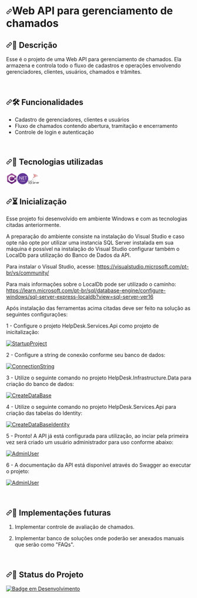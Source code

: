 <h1 tabindex="-1" dir="auto"><a id="user-content-api-rest-para-avaliação-de-restaurantes" class="anchor" aria-hidden="true" href="#api-rest-para-avaliação-de-restaurantes"><svg class="octicon octicon-link" viewBox="0 0 16 16" version="1.1" width="16" height="16" aria-hidden="true"><path d="m7.775 3.275 1.25-1.25a3.5 3.5 0 1 1 4.95 4.95l-2.5 2.5a3.5 3.5 0 0 1-4.95 0 .751.751 0 0 1 .018-1.042.751.751 0 0 1 1.042-.018 1.998 1.998 0 0 0 2.83 0l2.5-2.5a2.002 2.002 0 0 0-2.83-2.83l-1.25 1.25a.751.751 0 0 1-1.042-.018.751.751 0 0 1-.018-1.042Zm-4.69 9.64a1.998 1.998 0 0 0 2.83 0l1.25-1.25a.751.751 0 0 1 1.042.018.751.751 0 0 1 .018 1.042l-1.25 1.25a3.5 3.5 0 1 1-4.95-4.95l2.5-2.5a3.5 3.5 0 0 1 4.95 0 .751.751 0 0 1-.018 1.042.751.751 0 0 1-1.042.018 1.998 1.998 0 0 0-2.83 0l-2.5 2.5a1.998 1.998 0 0 0 0 2.83Z"></path></svg></a>Web API para gerenciamento de chamados</h1>
<h2 tabindex="-1" dir="auto"><a id="user-content---descrição" class="anchor" aria-hidden="true" href="#--descrição"><svg class="octicon octicon-link" viewBox="0 0 16 16" version="1.1" width="16" height="16" aria-hidden="true"><path d="m7.775 3.275 1.25-1.25a3.5 3.5 0 1 1 4.95 4.95l-2.5 2.5a3.5 3.5 0 0 1-4.95 0 .751.751 0 0 1 .018-1.042.751.751 0 0 1 1.042-.018 1.998 1.998 0 0 0 2.83 0l2.5-2.5a2.002 2.002 0 0 0-2.83-2.83l-1.25 1.25a.751.751 0 0 1-1.042-.018.751.751 0 0 1-.018-1.042Zm-4.69 9.64a1.998 1.998 0 0 0 2.83 0l1.25-1.25a.751.751 0 0 1 1.042.018.751.751 0 0 1 .018 1.042l-1.25 1.25a3.5 3.5 0 1 1-4.95-4.95l2.5-2.5a3.5 3.5 0 0 1 4.95 0 .751.751 0 0 1-.018 1.042.751.751 0 0 1-1.042.018 1.998 1.998 0 0 0-2.83 0l-2.5 2.5a1.998 1.998 0 0 0 0 2.83Z"></path></svg></a><g-emoji class="g-emoji" alias="book" fallback-src="https://github.githubassets.com/images/icons/emoji/unicode/1f4d6.png">📖</g-emoji>  Descrição</h2>
<p dir="auto">Esse é o projeto de uma Web API para gerenciamento de chamados. Ela armazena e controla todo o fluxo de cadastros e operações envolvendo gerenciadores, clientes, usuários, chamados e trâmites.</p>
<br>
<h2 tabindex="-1" dir="auto"><a id="user-content-️-funcionalidades" class="anchor" aria-hidden="true" href="#️-funcionalidades"><svg class="octicon octicon-link" viewBox="0 0 16 16" version="1.1" width="16" height="16" aria-hidden="true"><path d="m7.775 3.275 1.25-1.25a3.5 3.5 0 1 1 4.95 4.95l-2.5 2.5a3.5 3.5 0 0 1-4.95 0 .751.751 0 0 1 .018-1.042.751.751 0 0 1 1.042-.018 1.998 1.998 0 0 0 2.83 0l2.5-2.5a2.002 2.002 0 0 0-2.83-2.83l-1.25 1.25a.751.751 0 0 1-1.042-.018.751.751 0 0 1-.018-1.042Zm-4.69 9.64a1.998 1.998 0 0 0 2.83 0l1.25-1.25a.751.751 0 0 1 1.042.018.751.751 0 0 1 .018 1.042l-1.25 1.25a3.5 3.5 0 1 1-4.95-4.95l2.5-2.5a3.5 3.5 0 0 1 4.95 0 .751.751 0 0 1-.018 1.042.751.751 0 0 1-1.042.018 1.998 1.998 0 0 0-2.83 0l-2.5 2.5a1.998 1.998 0 0 0 0 2.83Z"></path></svg></a><g-emoji class="g-emoji" alias="hammer_and_wrench" fallback-src="https://github.githubassets.com/images/icons/emoji/unicode/1f6e0.png">🛠️</g-emoji> Funcionalidades</h2>
<ul dir="auto">
<li>Cadastro de gerenciadores, clientes e usuários</li>
<li>Fluxo de chamados contendo abertura, tramitação e encerramento</li>
<li>Controle de login e autenticação</li>
</ul>
<br>
<h2 tabindex="-1" dir="auto"><a id="user-content--tecnologias-utilizadas" class="anchor" aria-hidden="true" href="#-tecnologias-utilizadas"><svg class="octicon octicon-link" viewBox="0 0 16 16" version="1.1" width="16" height="16" aria-hidden="true"><path d="m7.775 3.275 1.25-1.25a3.5 3.5 0 1 1 4.95 4.95l-2.5 2.5a3.5 3.5 0 0 1-4.95 0 .751.751 0 0 1 .018-1.042.751.751 0 0 1 1.042-.018 1.998 1.998 0 0 0 2.83 0l2.5-2.5a2.002 2.002 0 0 0-2.83-2.83l-1.25 1.25a.751.751 0 0 1-1.042-.018.751.751 0 0 1-.018-1.042Zm-4.69 9.64a1.998 1.998 0 0 0 2.83 0l1.25-1.25a.751.751 0 0 1 1.042.018.751.751 0 0 1 .018 1.042l-1.25 1.25a3.5 3.5 0 1 1-4.95-4.95l2.5-2.5a3.5 3.5 0 0 1 4.95 0 .751.751 0 0 1-.018 1.042.751.751 0 0 1-1.042.018 1.998 1.998 0 0 0-2.83 0l-2.5 2.5a1.998 1.998 0 0 0 0 2.83Z"></path></svg></a><g-emoji class="g-emoji" alias="satellite" fallback-src="https://github.githubassets.com/images/icons/emoji/unicode/1f4e1.png">📡</g-emoji> Tecnologias utilizadas</h2>
<div align="center" dir="auto"> 
<a target="_blank" rel="noopener noreferrer nofollow" href="https://raw.githubusercontent.com/devicons/devicon/master/icons/csharp/csharp-original.svg"><img align="left" alt="CSharp" height="30" width="30" src="https://raw.githubusercontent.com/devicons/devicon/master/icons/csharp/csharp-original.svg" style="max-width: 100%;"></a>
<a target="_blank" rel="noopener noreferrer nofollow" href="https://raw.githubusercontent.com/devicons/devicon/master/icons/dotnetcore/dotnetcore-original.svg"><img align="left" alt="DotNetCore" height="30" width="30" src="https://raw.githubusercontent.com/devicons/devicon/master/icons/dotnetcore/dotnetcore-original.svg" style="max-width: 100%;"></a>
<a target="_blank" rel="noopener noreferrer" href="https://raw.githubusercontent.com/the-it-weirdo/the-it-weirdo/f170216de5e29e0389981a25bb3e2eece2cba475/assets/sqlserver.svg"><img align="left" alt="SqlServer" height="30" width="30" src="https://raw.githubusercontent.com/the-it-weirdo/the-it-weirdo/f170216de5e29e0389981a25bb3e2eece2cba475/assets/sqlserver.svg" style="max-width: 100%;"></a>
</div>
<br><br>
<h2 tabindex="-1" dir="auto"><a id="user-content--inicialização" class="anchor" aria-hidden="true" href="#-inicialização"><svg class="octicon octicon-link" viewBox="0 0 16 16" version="1.1" width="16" height="16" aria-hidden="true"><path d="m7.775 3.275 1.25-1.25a3.5 3.5 0 1 1 4.95 4.95l-2.5 2.5a3.5 3.5 0 0 1-4.95 0 .751.751 0 0 1 .018-1.042.751.751 0 0 1 1.042-.018 1.998 1.998 0 0 0 2.83 0l2.5-2.5a2.002 2.002 0 0 0-2.83-2.83l-1.25 1.25a.751.751 0 0 1-1.042-.018.751.751 0 0 1-.018-1.042Zm-4.69 9.64a1.998 1.998 0 0 0 2.83 0l1.25-1.25a.751.751 0 0 1 1.042.018.751.751 0 0 1 .018 1.042l-1.25 1.25a3.5 3.5 0 1 1-4.95-4.95l2.5-2.5a3.5 3.5 0 0 1 4.95 0 .751.751 0 0 1-.018 1.042.751.751 0 0 1-1.042.018 1.998 1.998 0 0 0-2.83 0l-2.5 2.5a1.998 1.998 0 0 0 0 2.83Z"></path></svg></a><g-emoji class="g-emoji" alias="hourglass_flowing_sand" fallback-src="https://github.githubassets.com/images/icons/emoji/unicode/23f3.png">⏳</g-emoji> Inicialização</h2>
<p dir="auto">Esse projeto foi desenvolvido em ambiente Windows e com as tecnologias citadas anteriormente.</p>
<p dir="auto">A preparação do ambiente consiste na instalação do Visual Studio e caso opte não opte por utilizar uma instancia SQL Server instalada em sua máquina é possível na instalação do Visual Studio configurar também o LocalDb para utilização do Banco de Dados da API.</p>
<p dir="auto">Para instalar o Visual Studio, acesse: <a href="https://visualstudio.microsoft.com/pt-br/vs/community/" rel="nofollow">https://visualstudio.microsoft.com/pt-br/vs/community/</a></p>
<p dir="auto">Para mais informações sobre o LocalDb pode ser utilizado o caminho: <a href="https://learn.microsoft.com/pt-br/sql/database-engine/configure-windows/sql-server-express-localdb?view=sql-server-ver16" rel="nofollow">https://learn.microsoft.com/pt-br/sql/database-engine/configure-windows/sql-server-express-localdb?view=sql-server-ver16</a>
<p dir="auto">
<p dir="auto">Após instalação das ferramentas acima citadas deve ser feito na solução as seguintes configurações: 
<p dir="auto">
<p dir="auto">1 - Configure o projeto HelpDesk.Services.Api como projeto de inicitalização: 
<p dir="auto"><a target="_blank" rel="noopener noreferrer nofollow" href="https://user-images.githubusercontent.com/95321780/233691613-d6f05a55-455b-4283-930c-1e6bf601b303.png"><img src="https://user-images.githubusercontent.com/95321780/233691613-d6f05a55-455b-4283-930c-1e6bf601b303.png" alt="StartupProject" style="max-width: 100%;"></a></p>
<p dir="auto">2 - Configure a string de conexão conforme seu banco de dados: 
<p dir="auto"><a target="_blank" rel="noopener noreferrer nofollow" href="https://user-images.githubusercontent.com/95321780/233692605-649c7774-34d4-4a53-ba1b-6cac7332651d.png"><img src="https://user-images.githubusercontent.com/95321780/233692605-649c7774-34d4-4a53-ba1b-6cac7332651d.png" alt="ConnectionString" style="max-width: 100%;"></a></p>
<p dir="auto">3 - Utilize o seguinte comando no projeto HelpDesk.Infrastructure.Data para criação do banco de dados: 
<p dir="auto"><a target="_blank" rel="noopener noreferrer nofollow" href="https://user-images.githubusercontent.com/95321780/233694087-e36da991-5654-4d67-b193-f919bf28510b.png"><img src="https://user-images.githubusercontent.com/95321780/233694087-e36da991-5654-4d67-b193-f919bf28510b.png" alt="CreateDataBase" style="max-width: 100%;"></a></p>
<p dir="auto">4 - Utilize o seguinte comando no projeto HelpDesk.Services.Api para criação das tabelas do Identity: 
<p dir="auto"><a target="_blank" rel="noopener noreferrer nofollow" href="https://user-images.githubusercontent.com/95321780/233714684-d881f38a-15c9-4a8e-b7b4-bf90d58eff9c.png"><img src="https://user-images.githubusercontent.com/95321780/233714684-d881f38a-15c9-4a8e-b7b4-bf90d58eff9c.png" alt="CreateDataBaseIdentity" style="max-width: 100%;"></a></p>
<p dir="auto">5 - Pronto! A API já está configurada para utilização, ao inciar pela primeira vez será criado um usuário administrador para uso conforme abaixo: 
<p dir="auto"><a target="_blank" rel="noopener noreferrer nofollow" href="https://user-images.githubusercontent.com/95321780/233715218-bfb28701-77dc-4c67-ab4d-b80296cb777e.png"><img src="https://user-images.githubusercontent.com/95321780/233715218-bfb28701-77dc-4c67-ab4d-b80296cb777e.png" alt="AdminUser" style="max-width: 100%;"></a></p>
<p dir="auto">6 - A documentação da API está disponível através do Swagger ao executar o projeto: 
<p dir="auto"><a target="_blank" rel="noopener noreferrer nofollow" href="https://user-images.githubusercontent.com/95321780/233717397-eebef6d8-9bb4-4e37-83f2-f3f581b5457c.png"><img src="https://user-images.githubusercontent.com/95321780/233717397-eebef6d8-9bb4-4e37-83f2-f3f581b5457c.png" alt="AdminUser" style="max-width: 100%;"></a></p>
<br>
<h2 tabindex="-1" dir="auto"><a id="user-content--implementações-futuras" class="anchor" aria-hidden="true" href="#-implementações-futuras"><svg class="octicon octicon-link" viewBox="0 0 16 16" version="1.1" width="16" height="16" aria-hidden="true"><path d="m7.775 3.275 1.25-1.25a3.5 3.5 0 1 1 4.95 4.95l-2.5 2.5a3.5 3.5 0 0 1-4.95 0 .751.751 0 0 1 .018-1.042.751.751 0 0 1 1.042-.018 1.998 1.998 0 0 0 2.83 0l2.5-2.5a2.002 2.002 0 0 0-2.83-2.83l-1.25 1.25a.751.751 0 0 1-1.042-.018.751.751 0 0 1-.018-1.042Zm-4.69 9.64a1.998 1.998 0 0 0 2.83 0l1.25-1.25a.751.751 0 0 1 1.042.018.751.751 0 0 1 .018 1.042l-1.25 1.25a3.5 3.5 0 1 1-4.95-4.95l2.5-2.5a3.5 3.5 0 0 1 4.95 0 .751.751 0 0 1-.018 1.042.751.751 0 0 1-1.042.018 1.998 1.998 0 0 0-2.83 0l-2.5 2.5a1.998 1.998 0 0 0 0 2.83Z"></path></svg></a><g-emoji class="g-emoji" alias="crystal_ball" fallback-src="https://github.githubassets.com/images/icons/emoji/unicode/1f52e.png">🔮</g-emoji> Implementações futuras</h2>
<ol dir="auto">
<li>
<p dir="auto">Implementar controle de avaliação de chamados.</p>
</li>
<li>
<p dir="auto">Implementar banco de soluções onde poderão ser anexados manuais que serão como "FAQs".</p>
</li>
</ol>
<br>
<h2 tabindex="-1" dir="auto"><a id="user-content--status-do-projeto" class="anchor" aria-hidden="true" href="#-status-do-projeto"><svg class="octicon octicon-link" viewBox="0 0 16 16" version="1.1" width="16" height="16" aria-hidden="true"><path d="m7.775 3.275 1.25-1.25a3.5 3.5 0 1 1 4.95 4.95l-2.5 2.5a3.5 3.5 0 0 1-4.95 0 .751.751 0 0 1 .018-1.042.751.751 0 0 1 1.042-.018 1.998 1.998 0 0 0 2.83 0l2.5-2.5a2.002 2.002 0 0 0-2.83-2.83l-1.25 1.25a.751.751 0 0 1-1.042-.018.751.751 0 0 1-.018-1.042Zm-4.69 9.64a1.998 1.998 0 0 0 2.83 0l1.25-1.25a.751.751 0 0 1 1.042.018.751.751 0 0 1 .018 1.042l-1.25 1.25a3.5 3.5 0 1 1-4.95-4.95l2.5-2.5a3.5 3.5 0 0 1 4.95 0 .751.751 0 0 1-.018 1.042.751.751 0 0 1-1.042.018 1.998 1.998 0 0 0-2.83 0l-2.5 2.5a1.998 1.998 0 0 0 0 2.83Z"></path></svg></a><g-emoji class="g-emoji" alias="mag_right" fallback-src="https://github.githubassets.com/images/icons/emoji/unicode/1f50e.png">🔎</g-emoji> Status do Projeto</h2>
<p dir="auto"><a target="_blank" rel="noopener noreferrer nofollow" href="https://camo.githubusercontent.com/699a3b795a510e84dfbf4e752a6ad2025d1e17c4bd46c2e0ddc53bb006c4bf4a/68747470733a2f2f696d672e736869656c64732e696f2f62616467652f5374617475732d456d253230446573656e766f6c76696d656e746f2d677265656e"><img src="https://camo.githubusercontent.com/699a3b795a510e84dfbf4e752a6ad2025d1e17c4bd46c2e0ddc53bb006c4bf4a/68747470733a2f2f696d672e736869656c64732e696f2f62616467652f5374617475732d456d253230446573656e766f6c76696d656e746f2d677265656e" alt="Badge em Desenvolvimento" data-canonical-src="https://img.shields.io/badge/Status-Em%20Desenvolvimento-green" style="max-width: 100%;"></a></p>
<br>
</article>
          </div>
          

